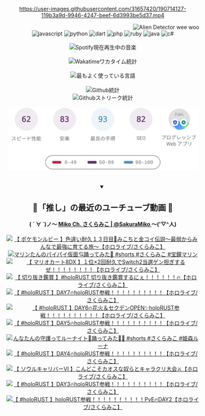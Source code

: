 <!-- START: HERO IMAGE GIF ////////// ////////// ////////// -->
<!-- <img src="@/../assets/img/gaming/ghost-of-tsushima.gif" width="100%"  alt="nellyXinwei's Hero Gif Image"/> -->
<!-- END: HERO IMAGE GIF ////////// ////////// ////////// -->

<div align="center" >  
  
<!-- START:ワンピース 第1015話「ルフィはRED ROCを使う」 -->
<https://user-images.githubusercontent.com/31657420/190714127-119b3a9d-9946-4247-beef-6d3993be5d37.mp4>
<!-- END:ワンピース 第1015話「ルフィはRED ROCを使う」 -->

<!-- START:VISITOR COUNTER -->
<div width="100%" align="right">
<img src="https://komarev.com/ghpvc/?username=nellyXinwei&label=🛸&color=grey&style=for-the-badge&labelcolor=ffffff" alt="Alien Detector wee woo"/>
</div>
<!-- END:VISITOR COUNTER -->

<!-- START: PROGRAMMING LANGUAGES -->
<!-- 色彩 Color Scheme:
#961E3A, #8A0D42, #5A0640, #4F265E, #2B355A, #3E759B, #CC4246,
#BB2649, #AD1052, #700750, #633075, #364270, #4E92C2, #FF5357
Sauce: https://www.webcreatorbox.com/inspiration/pantone-2023
-->

<img src="https://img.shields.io/badge/javascript%20-%23BB2649.svg?&style=for-the-badge&logo=javascript&logoColor=white&labelColor=961E3A" alt="javascript"/>
<img src="https://img.shields.io/badge/python%20-%23AD1052.svg?&style=for-the-badge&logo=python&logoColor=white&labelColor=8A0D42" alt="python" />
<img src="https://img.shields.io/badge/dart%20-%23700750.svg?&style=for-the-badge&logo=dart&logoColor=white&labelColor=5A0640" alt="dart"/>
<img src="https://img.shields.io/badge/php%20-%23633075.svg?&style=for-the-badge&logo=php&logoColor=white&labelColor=4F265E" alt="php"/>
<img src="https://img.shields.io/badge/ruby%20-%23364270.svg?&style=for-the-badge&logo=ruby&logoColor=white&labelColor=2B355A" alt="ruby"/>
<img src="https://img.shields.io/badge/java%20-%234E92C2.svg?&style=for-the-badge&logo=openjdk&logoColor=white&labelColor=3E759B" alt="java"/>
<img src="https://img.shields.io/badge/c%23-%23FF5357.svg?style=for-the-badge&logo=c-sharp&logoColor=white&labelColor=CC4246" alt="c#"/>  
<!-- END: PROGRAMMING LANGUAGES -->

<br>
<br>

<!-- START: MUSIC STATUS -->
  <!-- <a href="https://newojima-gsrs-20220114.vercel.app/api/now-playing?open">
    <img src="https://newojima-gsrs-20220114.vercel.app/api/now-playing" alt="Spotify現在再生中の音楽">
  </a> -->
  <img src="https://newojima-grss-20230114.vercel.app/api/spotify?border_color=transparent" alt="Spotify現在再生中の音楽" width="280px">
<!-- END: MUSIC STATUS -->

<br>
<br>

<!-- START: GITHUB STATUS -->
<!-- 色彩 Color Scheme:  #BB2649, #AD1052, #700750, #633075 -->
<img align="center" src="https://newojima-grs-20230109.vercel.app/api/wakatime?username=newojima&layout=compact&langs_count=10&locale=ja&hide_title=false&title_color=fff&hide_border=true&text_color=fff&bg_color=BB2649,BB2649,633075,633075&hide=other,css,html,bash,xml,git%20config,makefile,properties,yaml,markdown,text,json,jsx" alt="Wakatimeワカタイム統計" width="500px"/>

<br>
<br>

<!-- 色彩 Color Scheme:  #633075, #364270, #4E92C2 -->
  <img align="center" src="https://newojima-grs-20230109.vercel.app/api/top-langs?username=newojima&layout=compact&text_color=fff&icon_color=fff&hide_border=true&&locale=ja&hide_title=false&title_color=fff&include_all_commits=true&card_width=445&langs_count=11&hide=c%23,powershell,shaderlab,hlsl,makefile,jupyter%20notebook,python,html,css,shell,batchfile,less,liquid,hack,scss&bg_color=4F265E,633075,4E92C2" alt="最もよく使っている言語" width="500px"/>

<br>
<br>

<!-- 色彩 Color Scheme:  #4E92C2, #FF5357 -->
  <img align="center" src="https://newojima-grs-20230109.vercel.app/api?username=newojima&rank_icon=github&show_icons=true&&locale=ja&title_color=fff&text_color=fff&icon_color=fff&hide_border=true&hide_title=false&count_private=true&include_all_commits=true&card_width=495&disable_animations=true&bg_color=4E92C2,4E92C2,FF5357" alt="Github統計" width="500px"/>

<br>

<img align="center" src="https://streak-stats.demolab.com?user=newojima&theme=dark&hide_border=true&locale=ja&ring=BB2649&stroke=222222&background=151515&sideLabels=BB2649&currStreakLabel=ffffff&border=BB2649&fire=FF5357&currStreakNum=ffffff&sideNums=FF5357&dates=ffffff" alt="Githubストリーク統計" width="500px"/>

<br>
<br>

  <img align="center" width="500px" src="@/../assets/img/page-insights.svg" alt="Githubページの洞察"/>
  
</div>
<!-- END: GITHUB STATUS -->

<br>
<br>

<div align="center">
<details open>
  <summary>

  </summary>

  <h2 align="center">🌸「推し」の最近のユーチューブ動画 🌸</h2>
  <h4>
  ( ´ ∀ `)ノ～ 
  <a href="https://www.youtube.com/@SakuraMiko">Miko Ch. さくらみこ | @SakuraMiko
  </a>
   ～('▽^人)
  </h4>

  <!-- BEGIN YOUTUBE-CARDS -->
<a href="https://www.youtube.com/watch?v=D2Ki2BjqedU"><img src="https://ytcards.demolab.com/?id=D2Ki2BjqedU&title=%E3%80%90+%E3%83%9D%E3%82%B1%E3%83%A2%E3%83%B3%E3%83%AB%E3%83%93%E3%83%BC+%E3%80%91%E8%89%B2%E9%81%95%E3%81%84%E8%80%90%E4%B9%85%EF%BC%91%EF%BC%93%E6%97%A5%E7%9B%AE%F0%9F%8E%A3%E3%81%BF%E3%81%93%E3%81%A1%E3%81%A8%E9%87%91%E3%82%B3%E3%82%A4%E4%BC%9D%E8%AA%AC%EF%BD%9E%E6%9C%80%E5%BC%B1%E3%81%8B%E3%82%89%E3%81%BF%E3%82%93%E3%81%AA%E3%81%A7%E6%9C%80%E5%BC%B7%E3%81%AB%E8%82%B2%E3%81%A6%E3%82%8B%E6%97%85%EF%BD%9E%E3%80%90%E3%83%9B%E3%83%AD%E3%83%A9%E3%82%A4%E3%83%96%2F%E3%81%95%E3%81%8F%E3%82%89%E3%81%BF%E3%81%93%E3%80%91&lang=ja&timestamp=1746096442&background_color=%230d1117&title_color=%23ffffff&stats_color=%23dedede&max_title_lines=1&width=187&border_radius=5&duration=0" alt="【 ポケモンルビー 】色違い耐久１３日目🎣みこちと金コイ伝説～最弱からみんなで最強に育てる旅～【ホロライブ/さくらみこ】" title="【 ポケモンルビー 】色違い耐久１３日目🎣みこちと金コイ伝説～最弱からみんなで最強に育てる旅～【ホロライブ/さくらみこ】"></a>
<a href="https://www.youtube.com/watch?v=kYBBVbz0-0g"><img src="https://ytcards.demolab.com/?id=kYBBVbz0-0g&title=%E3%83%9E%E3%83%AA%E3%83%B3%E3%81%9F%E3%82%93%E3%81%AE%E3%83%91%E3%82%A4%E3%83%91%E3%82%A4%E4%BB%AE%E9%9D%A2%F0%9F%92%98%E8%B8%8A%E3%81%A3%E3%81%A6%E3%81%BF%E3%81%9F%F0%9F%92%83+%23shorts+%23%E3%81%95%E3%81%8F%E3%82%89%E3%81%BF%E3%81%93+%23%E5%AE%9D%E9%90%98%E3%83%9E%E3%83%AA%E3%83%B3&lang=ja&timestamp=1746003574&background_color=%230d1117&title_color=%23ffffff&stats_color=%23dedede&max_title_lines=1&width=187&border_radius=5&duration=46" alt="マリンたんのパイパイ仮面💘踊ってみた💃 #shorts #さくらみこ #宝鐘マリン" title="マリンたんのパイパイ仮面💘踊ってみた💃 #shorts #さくらみこ #宝鐘マリン"></a>
<a href="https://www.youtube.com/watch?v=UgKmTqnzzeM"><img src="https://ytcards.demolab.com/?id=UgKmTqnzzeM&title=%E3%80%90+%E3%83%9E%E3%83%AA%E3%82%AA%E3%82%AB%E3%83%BC%E3%83%888DX+%E3%80%91%EF%BC%91%E4%BD%8D%C3%972%E5%9B%9E%E8%80%90%E4%B9%85%E3%81%A7Switch2%E5%BD%93%E9%81%B8%E3%82%B2%E3%83%B3%E6%8B%85%E3%81%8E%E3%81%99%E3%82%8B%E3%81%9C%EF%BC%81%EF%BC%81%EF%BC%81%EF%BC%81%EF%BC%81%EF%BC%81%EF%BC%81%EF%BC%81%E3%80%90%E3%83%9B%E3%83%AD%E3%83%A9%E3%82%A4%E3%83%96%2F%E3%81%95%E3%81%8F%E3%82%89%E3%81%BF%E3%81%93%E3%80%91&lang=ja&timestamp=1745952667&background_color=%230d1117&title_color=%23ffffff&stats_color=%23dedede&max_title_lines=1&width=187&border_radius=5&duration=26346" alt="【 マリオカート8DX 】１位×2回耐久でSwitch2当選ゲン担ぎするぜ！！！！！！！！【ホロライブ/さくらみこ】" title="【 マリオカート8DX 】１位×2回耐久でSwitch2当選ゲン担ぎするぜ！！！！！！！！【ホロライブ/さくらみこ】"></a>
<a href="https://www.youtube.com/watch?v=vh3hhmmctkE"><img src="https://ytcards.demolab.com/?id=vh3hhmmctkE&title=%E3%80%90+%E5%88%87%E3%82%8A%E6%8A%9C%E3%81%8D%E9%91%91%E8%B3%9E+%E3%80%91%23holoRUST+%E5%88%87%E3%82%8A%E6%8A%9C%E3%81%8D%E9%91%91%E8%B3%9E%E3%81%99%E3%82%8B%E3%81%AB%E3%81%87%EF%BC%81%EF%BC%81%EF%BC%81%EF%BC%81%EF%BC%81%EF%BC%81%F0%9F%94%A5%E3%80%90%E3%83%9B%E3%83%AD%E3%83%A9%E3%82%A4%E3%83%96%2F%E3%81%95%E3%81%8F%E3%82%89%E3%81%BF%E3%81%93%E3%80%91&lang=ja&timestamp=1745683762&background_color=%230d1117&title_color=%23ffffff&stats_color=%23dedede&max_title_lines=1&width=187&border_radius=5&duration=8930" alt="【 切り抜き鑑賞 】#holoRUST 切り抜き鑑賞するにぇ！！！！！！🔥【ホロライブ/さくらみこ】" title="【 切り抜き鑑賞 】#holoRUST 切り抜き鑑賞するにぇ！！！！！！🔥【ホロライブ/さくらみこ】"></a>
<a href="https://www.youtube.com/watch?v=qhZASIc7Kzw"><img src="https://ytcards.demolab.com/?id=qhZASIc7Kzw&title=%E3%80%90+%23holoRUST+%E3%80%91DAY7%F0%9F%94%A5holoRUST%E5%8F%82%E6%88%A6%EF%BC%81%EF%BC%81%EF%BC%81%EF%BC%81%EF%BC%81%EF%BC%81%EF%BC%81%EF%BC%81%EF%BC%81%EF%BC%81%E3%80%90%E3%83%9B%E3%83%AD%E3%83%A9%E3%82%A4%E3%83%96%2F%E3%81%95%E3%81%8F%E3%82%89%E3%81%BF%E3%81%93%E3%80%91&lang=ja&timestamp=1745601306&background_color=%230d1117&title_color=%23ffffff&stats_color=%23dedede&max_title_lines=1&width=187&border_radius=5&duration=17376" alt="【 #holoRUST 】DAY7🔥holoRUST参戦！！！！！！！！！！【ホロライブ/さくらみこ】" title="【 #holoRUST 】DAY7🔥holoRUST参戦！！！！！！！！！！【ホロライブ/さくらみこ】"></a>
<a href="https://www.youtube.com/watch?v=rHFXr6D-D4U"><img src="https://ytcards.demolab.com/?id=rHFXr6D-D4U&title=%E3%80%90+%23holoRUST+%E3%80%91DAY6%F0%9F%94%A5%E8%8A%B1%E7%81%AB%EF%BC%86%E3%82%BB%E3%82%AF%E3%83%87%E3%83%B3OPEN%E2%9C%A8holoRUST%E5%8F%82%E6%88%A6%EF%BC%81%EF%BC%81%EF%BC%81%EF%BC%81%EF%BC%81%EF%BC%81%EF%BC%81%EF%BC%81%EF%BC%81%EF%BC%81%E3%80%90%E3%83%9B%E3%83%AD%E3%83%A9%E3%82%A4%E3%83%96%2F%E3%81%95%E3%81%8F%E3%82%89%E3%81%BF%E3%81%93%E3%80%91&lang=ja&timestamp=1745510605&background_color=%230d1117&title_color=%23ffffff&stats_color=%23dedede&max_title_lines=1&width=187&border_radius=5&duration=20401" alt="【 #holoRUST 】DAY6🔥花火＆セクデンOPEN✨holoRUST参戦！！！！！！！！！！【ホロライブ/さくらみこ】" title="【 #holoRUST 】DAY6🔥花火＆セクデンOPEN✨holoRUST参戦！！！！！！！！！！【ホロライブ/さくらみこ】"></a>
<a href="https://www.youtube.com/watch?v=pCwgytSgT4Q"><img src="https://ytcards.demolab.com/?id=pCwgytSgT4Q&title=%E3%80%90+%23holoRUST+%E3%80%91DAY5%F0%9F%94%A5holoRUST%E5%8F%82%E6%88%A6%EF%BC%81%EF%BC%81%EF%BC%81%EF%BC%81%EF%BC%81%EF%BC%81%EF%BC%81%EF%BC%81%EF%BC%81%EF%BC%81%E3%80%90%E3%83%9B%E3%83%AD%E3%83%A9%E3%82%A4%E3%83%96%2F%E3%81%95%E3%81%8F%E3%82%89%E3%81%BF%E3%81%93%E3%80%91&lang=ja&timestamp=1745427172&background_color=%230d1117&title_color=%23ffffff&stats_color=%23dedede&max_title_lines=1&width=187&border_radius=5&duration=21446" alt="【 #holoRUST 】DAY5🔥holoRUST参戦！！！！！！！！！！【ホロライブ/さくらみこ】" title="【 #holoRUST 】DAY5🔥holoRUST参戦！！！！！！！！！！【ホロライブ/さくらみこ】"></a>
<a href="https://www.youtube.com/watch?v=HGirMvPrJe0"><img src="https://ytcards.demolab.com/?id=HGirMvPrJe0&title=%E3%82%93%E3%81%AA%E3%81%9F%E3%82%93%E3%81%AE%E5%AE%88%E8%AD%B7%E3%81%A3%E3%81%A6%E3%83%AB%E3%83%BC%E3%83%8A%E3%82%A4%E3%83%88%F0%9F%91%91%E8%B8%8A%E3%81%A3%E3%81%A6%E3%81%BF%E3%81%9F%F0%9F%8D%BC%F0%9F%8C%B8+%23shorts+%23%E3%81%95%E3%81%8F%E3%82%89%E3%81%BF%E3%81%93+%23%E5%A7%AB%E6%A3%AE%E3%83%AB%E3%83%BC%E3%83%8A&lang=ja&timestamp=1745399220&background_color=%230d1117&title_color=%23ffffff&stats_color=%23dedede&max_title_lines=1&width=187&border_radius=5&duration=27" alt="んなたんの守護ってルーナイト👑踊ってみた🍼🌸 #shorts #さくらみこ #姫森ルーナ" title="んなたんの守護ってルーナイト👑踊ってみた🍼🌸 #shorts #さくらみこ #姫森ルーナ"></a>
<a href="https://www.youtube.com/watch?v=0N0mSXkvNSY"><img src="https://ytcards.demolab.com/?id=0N0mSXkvNSY&title=%E3%80%90+%23holoRUST+%E3%80%91DAY4%F0%9F%94%A5holoRUST%E5%8F%82%E6%88%A6%EF%BC%81%EF%BC%81%EF%BC%81%EF%BC%81%EF%BC%81%EF%BC%81%EF%BC%81%EF%BC%81%EF%BC%81%EF%BC%81%E3%80%90%E3%83%9B%E3%83%AD%E3%83%A9%E3%82%A4%E3%83%96%2F%E3%81%95%E3%81%8F%E3%82%89%E3%81%BF%E3%81%93%E3%80%91&lang=ja&timestamp=1745353767&background_color=%230d1117&title_color=%23ffffff&stats_color=%23dedede&max_title_lines=1&width=187&border_radius=5&duration=25789" alt="【 #holoRUST 】DAY4🔥holoRUST参戦！！！！！！！！！！【ホロライブ/さくらみこ】" title="【 #holoRUST 】DAY4🔥holoRUST参戦！！！！！！！！！！【ホロライブ/さくらみこ】"></a>
<a href="https://www.youtube.com/watch?v=y1G-7sJfeVw"><img src="https://ytcards.demolab.com/?id=y1G-7sJfeVw&title=%E3%80%90++%E3%82%BD%E3%82%A6%E3%83%AB%E3%82%AD%E3%83%A3%E3%83%AA%E3%83%90%E3%83%BC%E2%85%A5+%E3%80%91%E3%81%93%E3%82%93%E3%81%A9%E3%81%93%E3%81%9D%E3%82%AB%E3%82%AA%E3%82%B9%E3%81%AA%E5%A5%B4%E3%82%89%E3%81%A8%E3%82%AD%E3%83%A3%E3%83%A9%E3%82%AF%E3%83%AA%E5%A4%A7%E4%BC%9A%E2%9A%94%E3%80%90%E3%83%9B%E3%83%AD%E3%83%A9%E3%82%A4%E3%83%96%2F%E3%81%95%E3%81%8F%E3%82%89%E3%81%BF%E3%81%93%E3%80%91&lang=ja&timestamp=1745323993&background_color=%230d1117&title_color=%23ffffff&stats_color=%23dedede&max_title_lines=1&width=187&border_radius=5&duration=7080" alt="【  ソウルキャリバーⅥ 】こんどこそカオスな奴らとキャラクリ大会⚔【ホロライブ/さくらみこ】" title="【  ソウルキャリバーⅥ 】こんどこそカオスな奴らとキャラクリ大会⚔【ホロライブ/さくらみこ】"></a>
<a href="https://www.youtube.com/watch?v=w094t9P8d_Q"><img src="https://ytcards.demolab.com/?id=w094t9P8d_Q&title=%E3%80%90+%23holoRUST+%E3%80%91DAY3%F0%9F%94%A5holoRUST%E5%8F%82%E6%88%A6%EF%BC%81%EF%BC%81%EF%BC%81%EF%BC%81%EF%BC%81%EF%BC%81%EF%BC%81%EF%BC%81%EF%BC%81%EF%BC%81%E3%80%90%E3%83%9B%E3%83%AD%E3%83%A9%E3%82%A4%E3%83%96%2F%E3%81%95%E3%81%8F%E3%82%89%E3%81%BF%E3%81%93%E3%80%91&lang=ja&timestamp=1745263391&background_color=%230d1117&title_color=%23ffffff&stats_color=%23dedede&max_title_lines=1&width=187&border_radius=5&duration=31983" alt="【 #holoRUST 】DAY3🔥holoRUST参戦！！！！！！！！！！【ホロライブ/さくらみこ】" title="【 #holoRUST 】DAY3🔥holoRUST参戦！！！！！！！！！！【ホロライブ/さくらみこ】"></a>
<a href="https://www.youtube.com/watch?v=3MSM9J8aeVE"><img src="https://ytcards.demolab.com/?id=3MSM9J8aeVE&title=%E3%80%90+%23holoRUST+%E3%80%91holoRUST%E5%8F%82%E6%88%A6%EF%BC%81%EF%BC%81%EF%BC%81%EF%BC%81%EF%BC%81%EF%BC%81%EF%BC%81%EF%BC%81%EF%BC%81%EF%BC%81PvE%F0%9F%94%A5DAY2%E3%80%90%E3%83%9B%E3%83%AD%E3%83%A9%E3%82%A4%E3%83%96%2F%E3%81%95%E3%81%8F%E3%82%89%E3%81%BF%E3%81%93%E3%80%91&lang=ja&timestamp=1745174818&background_color=%230d1117&title_color=%23ffffff&stats_color=%23dedede&max_title_lines=1&width=187&border_radius=5&duration=22922" alt="【 #holoRUST 】holoRUST参戦！！！！！！！！！！PvE🔥DAY2【ホロライブ/さくらみこ】" title="【 #holoRUST 】holoRUST参戦！！！！！！！！！！PvE🔥DAY2【ホロライブ/さくらみこ】"></a>
<!-- END YOUTUBE-CARDS -->

</div>
  
</details>
